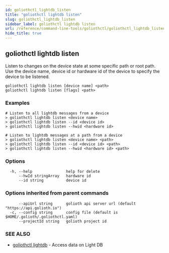 ```yaml
---
id: goliothctl_lightdb_listen
title: "goliothctl lightdb listen"
slug: goliothctl_lightdb_listen
sidebar_label: goliothctl lightdb listen
url: /reference/command-line-tools/goliothctl/goliothctl_lightdb_listen/
hide_title: true
---
```

## goliothctl lightdb listen

Listen to changes on the device state at some specific path or root path.
Use the device name, device id or hardware id of the device to specify the device to be listened.

```
goliothctl lightdb listen [device name] <path>
goliothctl lightdb listen [flags] <path>
```

### Examples

```
# Listen to all lightdb messages from a device
> goliothctl lightdb listen <device name>
> goliothctl lightdb listen --id <device id>
> goliothctl lightdb listen --hwid <hardware id>

# Listen to lightdb messages at a path from a device
> goliothctl lightdb listen <device name> <path>
> goliothctl lightdb listen --id <device id> <path>
> goliothctl lightdb listen --hwid <hardware id> <path>
```

### Options

```
  -h, --help               help for delete
      --hwId stringArray   hardware id
      --id string          device id
```

### Options inherited from parent commands

```
      --apiUrl string      golioth api server url (default "https://api.golioth.io")
  -c, --config string      config file (default is $HOME/.golioth/.goliothctl.yaml)
      --projectId string   golioth project id
```

### SEE ALSO

* [goliothctl lightdb](/reference/command-line-tools/goliothctl/goliothctl_lightdb/)	 - Access data on Light DB

